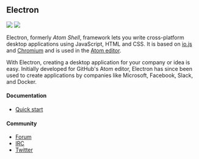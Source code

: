 ## Electron
[![](https://img.shields.io/chocolatey/v/electron?color=green&label=electron)](https://chocolatey.org/packages/electron) [![](https://img.shields.io/chocolatey/dt/electron)](https://chocolatey.org/packages/electron)

Electron, formerly _Atom Shell_, framework lets you write cross-platform desktop applications using JavaScript, HTML and CSS. It is based on [io.js](https://chocolatey.org/packages/io.js) and [Chromium](https://chocolatey.org/packages/chromium) and is used in the [Atom editor](https://chocolatey.org/packages/atom).

With Electron, creating a desktop application for your company or idea is easy. Initially developed for GitHub's Atom editor, Electron has since been used to create applications by companies like Microsoft, Facebook, Slack, and Docker.

#### Documentation
* [Quick start](https://github.com/electron/electron/blob/master/docs/tutorial/quick-start.md)

#### Community
* [Forum](https://discuss.atom.io/c/electron)
* [IRC](http://webchat.freenode.net/?nick=username..%26channels=%23atom-shell%26prompt=1)
* [Twitter](https://twitter.com/electronjs)